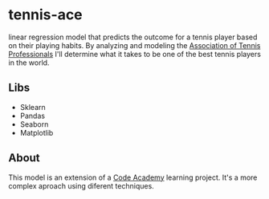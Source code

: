 # tennis-ace
linear regression model that predicts the outcome for a tennis player based on their playing habits. By analyzing and modeling the [Association of Tennis Professionals](https://en.wikipedia.org/wiki/Association_of_Tennis_Professionals) I'll determine what it takes to be one of the best tennis players in the world.

## Libs
- Sklearn
- Pandas
- Seaborn
- Matplotlib

## About
This model is an extension of a [Code Academy](www.codeacademy.com) learning project. It's a more complex aproach using diferent techniques. 

